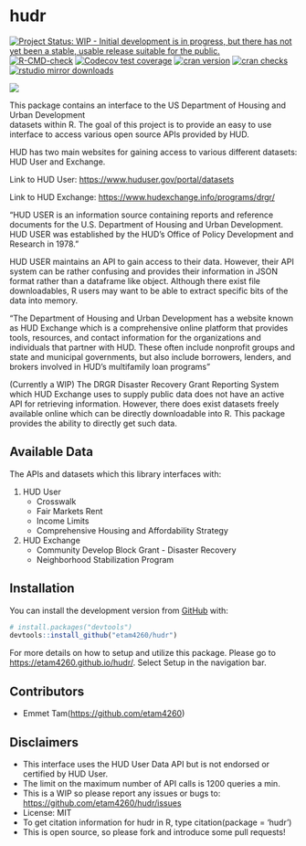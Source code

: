 
<!-- README.md is generated from README.Rmd. Please edit that file -->

# hudr

<!-- badges: start -->

[![Project Status: WIP - Initial development is in progress, but there
has not yet been a stable, usable release suitable for the
public.](https://www.repostatus.org/badges/latest/wip.svg)](https://www.repostatus.org/#wip)
[![R-CMD-check](https://github.com/etam4260/hudr/workflows/R-CMD-check/badge.svg)](https://github.com/etam4260/hudr/actions)
[![Codecov test
coverage](https://codecov.io/gh/etam4260/hudr/branch/main/graph/badge.svg)](https://codecov.io/gh/etam4260/hudr?branch=main)
[![cran
version](https://www.r-pkg.org/badges/version/hudr)](https://cran.r-project.org/package=hudr)
[![cran
checks](https://cranchecks.info/badges/worst/hudr)](https://cranchecks.info/pkgs/hudr)
[![rstudio mirror
downloads](https://cranlogs.r-pkg.org/badges/hudr?color=C9A115)](https://github.com/r-hub/cranlogs.app)
<!-- badges: end -->

![](https://github.com/etam4260/hudr/blob/main/man/figures/HUD.jpg?raw=true)

This package contains an interface to the US Department of Housing and
Urban Development  
datasets within R. The goal of this project is to provide an easy to use
interface to access various open source APIs provided by HUD.

HUD has two main websites for gaining access to various different
datasets: HUD User and Exchange.

Link to HUD User: <https://www.huduser.gov/portal/datasets>

Link to HUD Exchange: <https://www.hudexchange.info/programs/drgr/>

“HUD USER is an information source containing reports and reference
documents for the U.S. Department of Housing and Urban Development. HUD
USER was established by the HUD’s Office of Policy Development and
Research in 1978.”

HUD USER maintains an API to gain access to their data. However, their
API system can be rather confusing and provides their information in
JSON format rather than a dataframe like object. Although there exist
file downloadables, R users may want to be able to extract specific bits
of the data into memory.

“The Department of Housing and Urban Development has a website known as
HUD Exchange which is a comprehensive online platform that provides
tools, resources, and contact information for the organizations and
individuals that partner with HUD. These often include nonprofit groups
and state and municipal governments, but also include borrowers,
lenders, and brokers involved in HUD’s multifamily loan programs”

(Currently a WIP) The DRGR Disaster Recovery Grant Reporting System
which HUD Exchange uses to supply public data does not have an active
API for retrieving information. However, there does exist datasets
freely available online which can be directly downloadable into R. This
package provides the ability to directly get such data.

## Available Data

The APIs and datasets which this library interfaces with:

1.  HUD User
    -   Crosswalk
    -   Fair Markets Rent
    -   Income Limits
    -   Comprehensive Housing and Affordability Strategy
2.  HUD Exchange
    -   Community Develop Block Grant - Disaster Recovery
    -   Neighborhood Stabilization Program

## Installation

You can install the development version from
[GitHub](https://github.com/) with:

``` r
# install.packages("devtools")
devtools::install_github("etam4260/hudr")
```

For more details on how to setup and utilize this package. Please go to
<https://etam4260.github.io/hudr/>. Select Setup in the navigation bar.

## Contributors

-   Emmet Tam(<https://github.com/etam4260>)

## Disclaimers

-   This interface uses the HUD User Data API but is not endorsed or
    certified by HUD User.
-   The limit on the maximum number of API calls is 1200 queries a min.
-   This is a WIP so please report any issues or bugs to:
    <https://github.com/etam4260/hudr/issues>
-   License: MIT
-   To get citation information for hudr in R, type citation(package =
    ‘hudr’)
-   This is open source, so please fork and introduce some pull
    requests!

